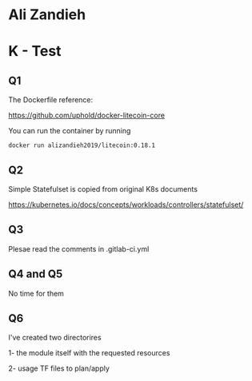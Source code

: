 # Ali Zandieh 
# K - Test

## Q1

The Dockerfile reference:

https://github.com/uphold/docker-litecoin-core

You can run the container by running 
```
docker run alizandieh2019/litecoin:0.18.1
```

## Q2

Simple Statefulset is copied from original K8s documents 

https://kubernetes.io/docs/concepts/workloads/controllers/statefulset/

## Q3

Plesae read the comments in .gitlab-ci.yml

## Q4 and Q5 

No time for them 

## Q6

I've created two directorires 

1- the module itself with the requested resources 

2- usage TF files to plan/apply 

